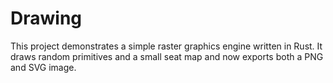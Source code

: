 # Drawing

This project demonstrates a simple raster graphics engine written in Rust.
It draws random primitives and a small seat map and now exports both a PNG
and SVG image.
